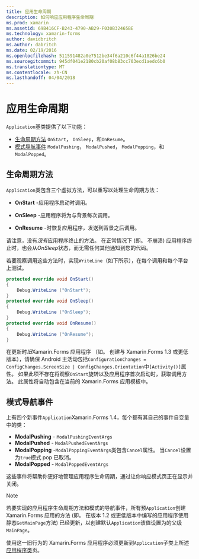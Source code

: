 ```yaml
---
title: 应用生命周期
description: 如何响应应用程序生命周期
ms.prod: xamarin
ms.assetid: 69B416CF-B243-4790-AB29-F030B32465BE
ms.technology: xamarin-forms
author: davidbritch
ms.author: dabritch
ms.date: 02/19/2016
ms.openlocfilehash: 511591482a0e7512be34f6a210c6f44a1826be24
ms.sourcegitcommit: 945df041e2180cb20af08b83cc703ecd1aedc6b0
ms.translationtype: MT
ms.contentlocale: zh-CN
ms.lasthandoff: 04/04/2018
---
```

# <a name="app-lifecycle"></a>应用生命周期

`Application`基类提供了以下功能：

* [生命周期方法](#Lifecycle_Methods) `OnStart`， `OnSleep`，和`OnResume`。
* [模式导航事件](#modal) `ModalPushing`， `ModalPushed`， `ModalPopping`，和`ModalPopped`。

<a name="Lifecycle_Methods" />

## <a name="lifecycle-methods"></a>生命周期方法

`Application`类包含三个虚拟方法，可以重写以处理生命周期方法：

* **OnStart** -应用程序启动时调用。

* **OnSleep** -应用程序将为与背景每次调用。

* **OnResume** -时恢复应用程序，发送到背景之后调用。

请注意，没有*没有*应用程序终止的方法。
在正常情况下 (即。 不崩溃) 应用程序终止时，也会从*OnSleep*状态，而无需任何其他通知到您的代码。

若要观察调用这些方法时，实现`WriteLine`（如下所示），在每个调用和每个平台上测试。

```csharp
protected override void OnStart()
{
    Debug.WriteLine ("OnStart");
}
protected override void OnSleep()
{
    Debug.WriteLine ("OnSleep");
}
protected override void OnResume()
{
    Debug.WriteLine ("OnResume");
}
```

在更新时*旧*Xamarin.Forms 应用程序 （如。 创建与 Xamarin.Forms 1.3 或更低版本），请确保 Android 主活动包括`ConfigurationChanges = ConfigChanges.ScreenSize | ConfigChanges.Orientation`中`[Activity()]`属性。 如果此项不存在将观察`OnStart`旋转以及应用程序首次启动时，获取调用方法。 此属性将自动包含在当前的 Xamarin.Forms 应用模板中。

<a name="modal" />

## <a name="modal-navigation-events"></a>模式导航事件

上有四个新事件`Application`Xamarin.Forms 1.4，每个都有其自己的事件自变量中的类：

* **ModalPushing** - `ModalPushingEventArgs`
* **ModalPushed** - `ModalPushedEventArgs`
* **ModalPopping** -`ModalPoppingEventArgs`类包含`Cancel`属性。 当`Cancel`设置为`true`模式 pop 已取消。
* **ModalPopped** - `ModalPoppedEventArgs`

这些事件将帮助你更好地管理应用程序生命周期，通过让你响应模式页正在显示并关闭。

> [!NOTE]
> 若要实现的应用程序生命周期方法和模式的导航事件，所有预`Application`创建 Xamarin.Forms 应用的方法 (即。 在版本 1.2 或更低版本中编写的应用程序使用静态`GetMainPage`方法) 已经更新，以创建默认`Application`该值设置为的父级`MainPage`。
>
> 使用这一旧行为的 Xamarin.Forms 应用程序必须更新到`Application`子类上所述[应用程序类](~/xamarin-forms/app-fundamentals/application-class.md)页。
